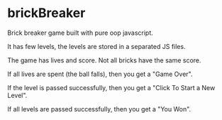 # brickBreaker

Brick breaker game built with pure oop javascript.

It has few levels, the levels are stored in a separated JS files.

The game has lives and score. Not all bricks have the same score.

If all lives are spent (the ball falls), then you get a "Game Over".

If the level is passed successfully, then you get a "Click To Start a New Level".

If all levels are passed successfully, then you get a "You Won".

